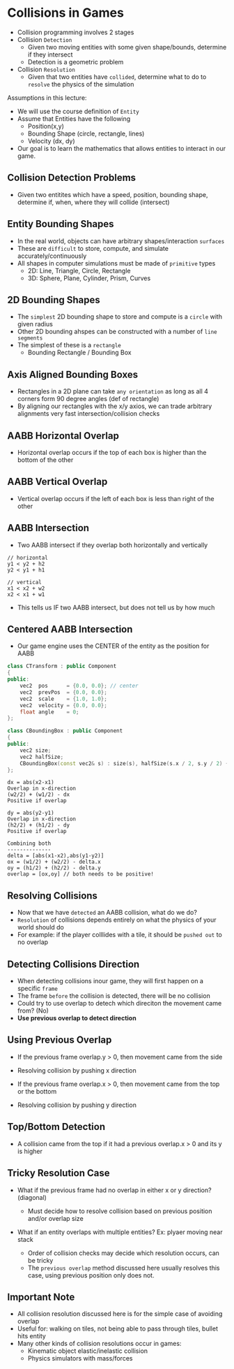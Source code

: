 # Collisions in Games

-   Collision programming involves 2 stages
-   Collision `Detection`
    -   Given two moving entities with some given shape/bounds, determine if they intersect
    -   Detection is a geometric problem
-   Collision `Resolution`
    -   Given that two entities have `collided`, determine what to do to `resolve` the physics of the simulation

Assumptions in this lecture:

-   We will use the course definition of `Entity`
-   Assume that Entities have the following
    -   Position(x,y)
    -   Bounding Shape (circle, rectangle, lines)
    -   Velocity (dx, dy)
-   Our goal is to learn the mathematics that allows entities to interact in our game.

## Collision Detection Problems

-   Given two entitites which have a speed, position, bounding shape, determine if, when, where they will collide (intersect)

## Entity Bounding Shapes

-   In the real world, objects can have arbitrary shapes/interaction `surfaces`
-   These are `difficult` to store, compute, and simulate accurately/continuously
-   All shapes in computer simulations must be made of `primitive` types
    -   2D: Line, Triangle, Circle, Rectangle
    -   3D: Sphere, Plane, Cylinder, Prism, Curves

## 2D Bounding Shapes

-   The `simplest` 2D bounding shape to store and compute is a `circle` with given radius
-   Other 2D bounding ahspes can be constructed with a number of `line segments`
-   The simplest of these is a `rectangle`
    -   Bounding Rectangle / Bounding Box

## Axis Aligned Bounding Boxes

-   Rectangles in a 2D plane can take `any orientation` as long as all 4 corners form 90 degree angles (def of rectangle)
-   By aligning our rectangles with the x/y axios, we can trade arbitrary alignments very fast intersection/collision checks

## AABB Horizontal Overlap

-   Horizontal overlap occurs if the top of each box is higher than the bottom of the other

## AABB Vertical Overlap

-   Vertical overlap occurs if the left of each box is less than right of the other

## AABB Intersection

-   Two AABB intersect if they overlap both horizontally and vertically

```
// horizontal
y1 < y2 + h2
y2 < y1 + h1

// vertical
x1 < x2 + w2
x2 < x1 + w1
```

-   This tells us IF two AABB intersect, but does not tell us by how much

## Centered AABB Intersection

-   Our game engine uses the CENTER of the entity as the position for AABB

```cpp
class CTransform : public Component
{
public:
    vec2  pos      = {0.0, 0.0}; // center
    vec2  prevPos  = {0.0, 0.0};
    vec2  scale    = {1.0, 1.0};
    vec2  velocity = {0.0, 0.0};
    float angle    = 0;
};

class CBoundingBox : public Component
{
public:
    vec2 size;
    vec2 halfSize;
    CBoundingBox(const vec2& s) : size(s), halfSize(s.x / 2, s.y / 2) {}
};
```

```
dx = abs(x2-x1)
Overlap in x-direction
(w2/2) + (w1/2) - dx
Positive if overlap

dy = abs(y2-y1)
Overlap in x-direction
(h2/2) + (h1/2) - dy
Positive if overlap

Combining both
--------------
delta = [abs(x1-x2),abs(y1-y2)]
ox = (w1/2) + (w2/2) - delta.x
oy = (h1/2) + (h2/2) - delta.y
overlap = [ox,oy] // both needs to be positive!
```

## Resolving Collisions

-   Now that we have `detected` an AABB collision, what do we do?
-   `Resolution` of collisions depends entirely on what the physics of your world should do
-   For example: if the player colllides with a tile, it should be `pushed out` to no overlap

## Detecting Collisions Direction

-   When detecting collisions inour game, they will first happen on a specific `frame`
-   The frame `before` the collision is detected, there will be no collision
-   Could try to use overlap to detech which direciton the movement came from? (No)
-   **Use previous overlap to detect direction**

## Using Previous Overlap

-   If the previous frame overlap.y > 0, then movement came from the side
-   Resolving collision by pushing x direction

-   If the previous frame overlap.x > 0, then movement came from the top or the bottom
-   Resolving collision by pushing y direction

## Top/Bottom Detection

-   A collision came from the top if it had a previous overlap.x > 0 and its y is higher

## Tricky Resolution Case

-   What if the previous frame had no overlap in either x or y direction? (diagonal)

    -   Must decide how to resolve collision based on previous position and/or overlap size

-   What if an entity overlaps with multiple entities? Ex: plyaer moving near stack
    -   Order of collision checks may decide which resolution occurs, can be tricky
    -   The `previous overlap` method discussed here usually resolves this case, using previous position only does not.

## Important Note

-   All collision resolution discussed here is for the simple case of avoiding overlap
-   Useful for: walking on tiles, not being able to pass through tiles, bullet hits entity
-   Many other kinds of collision resolutions occur in games:
    -   Kinematic object elastic/inelastic collision
    -   Physics simulators with mass/forces
